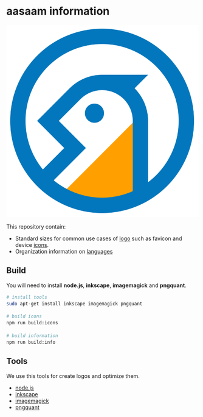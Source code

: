 # aasaam information

![aasaam software development logo](logo/aasaam.svg "aasaam software development logo")

This repository contain:

* Standard sizes for common use cases of [logo](./logo) such as favicon and device [icons](./logo/icons).
* Organization information on [languages](./info/info/languages.json)

## Build

You will need to install **node.js**, **inkscape**, **imagemagick** and **pngquant**.

```bash
# install tools
sudo apt-get install inkscape imagemagick pngquant

# build icons
npm run build:icons

# build information
npm run build:info
```

## Tools

We use this tools for create logos and optimize them.

* [node.js](https://nodejs.org/)
* [inkscape](https://inkscape.org/)
* [imagemagick](https://imagemagick.org/)
* [pngquant](https://pngquant.org/)
